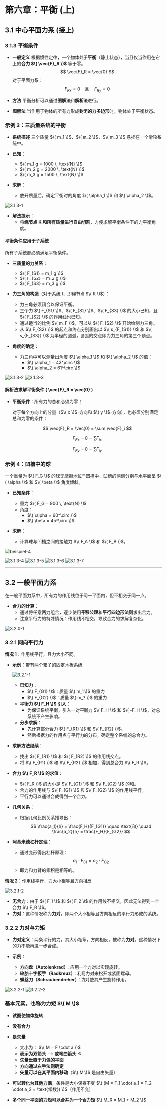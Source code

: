 # 第六章：平衡 (上)

## 3.1 中心平面力系 (接上)

### 3.1.3 平衡条件

- **一般定义**
  根据惯性定律，一个物体处于**平衡**（静止状态），当且仅当作用在它上的**合力 $\( \vec{F}_R \)$** 等于零。
  $$
  \vec{F}_R = \vec{0}
  $$
  对于平面力系：
  $$
  F_{Rx} = 0 \quad \text{且} \quad F_{Ry} = 0
  $$

- **方法**
  平衡分析可以通过**图解法**和**解析法**进行。

- **图解法**
  当作用于物体的所有力形成**封闭的力多边形**时，物体处于平衡状态。

### 示例 3：三质量系统的平衡

- **系统描述**
  三个质量 $\( m_1 \)$、$\( m_2 \)$、$\( m_3 \)$ 悬挂在一个滑轮系统中。

- **已知**：
  - $\( m_1 g = 1000 \, \text{N} \)$
  - $\( m_2 g = 2000 \, \text{N} \)$
  - $\( m_3 g = 1500 \, \text{N} \)$

- **求解**：
  - 放开质量后，确定平衡时的角度 $\( \alpha_1 \)$ 和 $\( \alpha_2 \)$。

![3.1.3-1](./subjects/Statik/modul-006/imgs/3.1.3-1.png)

- **解法提示**：
  - 将**绳节点 K 和所有质量进行自由切割**，方便求解平衡条件下的力平衡角度。

#### 平衡条件应用于子系统

所有子系统都必须满足平衡条件。

- **三质量的力关系**：
  - $\( F_{S1} = m_1 g \)$
  - $\( F_{S2} = m_2 g \)$
  - $\( F_{S3} = m_3 g \)$

- **力三角的构造**（对于系统 I，即绳节点 $\( K \)$）：
  - 力三角必须闭合以保证平衡。
  - 三个力 $\( F_{S1} \)$、$\( F_{S2} \)$、$\( F_{S3} \)$ 的大小已知，且 $\( F_{S2} \)$ 的作用线也已知。
  - 通过适当的比例 $\( m_F \)$，可以从 $\( F_{S2} \)$ 开始绘制力三角。
  - 从 $\( F_{S2} \)$ 的起点和终点分别画出以 $\( s_{F_{S1}} \)$ 和 $\( s_{F_{S3}} \)$ 为半径的圆弧，圆弧的交点即为力三角的第三个顶点。

- **角度的确定**：
  - 力三角中可以测量出角度 $\( \alpha_1 \)$ 和 $\( \alpha_2 \)$ 的值：
    - $\( \alpha_1 = 43^\circ \)$
    - $\( \alpha_2 = 61^\circ \)$

![3.1.3-2](./subjects/Statik/modul-006/imgs/3.1.3-2.png)
![3.1.3-3](./subjects/Statik/modul-006/imgs/3.1.3-3.png)

#### 解析法求解平衡条件 \( \vec{F}_R = \vec{0} \)

- **平衡条件**：所有力的总和必须为零！

  对于每个方向上的分量（$\( x \)$-方向和 $\( y \)$-方向），也必须分别满足总和为零的条件：

  $$
  \vec{F}_R = \vec{0} = \sum \vec{F}_i
  $$

  $$
  F_{Rx} = 0 = \sum F_{ix}
  $$

  $$
  F_{Ry} = 0 = \sum F_{iy}
  $$

### 示例 4：凹槽中的球

一个重量为 $\( F_G \)$ 的球无摩擦地位于凹槽中，凹槽的两侧分别与水平面呈 $\( \alpha \)$ 和 $\( \beta \)$ 角度倾斜。

- **已知条件**：
  - 重力 $\( F_G = 900 \, \text{N} \)$
  - 角度：
    - $\( \alpha = 60^\circ \)$
    - $\( \beta = 45^\circ \)$

- **求解**：
  - 计算球与凹槽之间的接触力 $\( F_A \)$ 和 $\( F_B \)$。

![beispiel-4](./subjects/Statik/modul-006/imgs/beispiel-4.png)

![3.1.3-4](./subjects/Statik/modul-006/imgs/3.1.3-4.png)
![3.1.3-5](./subjects/Statik/modul-006/imgs/3.1.3-5.png)
![3.1.3-6](./subjects/Statik/modul-006/imgs/3.1.3-6.png)
![3.1.3-7](./subjects/Statik/modul-006/imgs/3.1.3-7.png)

---

## 3.2 一般平面力系

在一般平面力系中，所有力的作用线位于同一平面内，但不相交于同一点。

- **合力的计算**：
  - 通过将任意两力组合，逐步使用**平移公理**和**平行四边形法则**求出合力。
  - 注意平行力的特殊情况：作用线不相交，导致合力的求解复杂化。

![3.2.0-1](./subjects/Statik/modul-006/imgs/3.2.0-1.png)

### 3.2.1 同向平行力

**情况 1**：作用线平行，且力大小不同。

- **示例**：带有两个箱子的固定木板系统

  ![3.2.1-1](./subjects/Statik/modul-006/imgs/3.2.1-1.png)

  - **已知力**：
    - $\( F_{G1} \)$：质量 $\( m_1 \)$ 的重力
    - $\( F_{G2} \)$：质量 $\( m_2 \)$ 的重力
  - **平衡力 $\( F_H \)$ 引入**：
    - 为保证系统平衡，引入一对平衡力 $\( F_H \)$ 和 $\( -F_H \)$，对总系统不产生影响。
  - **分步求解**：
    - 先计算部分合力 $\( F_{R1} \)$ 和 $\( F_{R2} \)$。
    - 然后根据力的作用点与平行力的分布，确定整个系统的总合力。

- **求解方法继续**：
  - 找出 $\( F_{R1} \)$ 和 $\( F_{R2} \)$ 的作用线交点。
  - 将 $\( F_{R1} \)$ 和 $\( F_{R2} \)$ 相加，得到总合力 $\( F_R \)$。

- **合力 $\( F_R \)$ 的求值**：
  - $\( F_R \)$ 的大小是 $\( F_{G1} \)$ 和 $\( F_{G2} \)$ 的和。
  - 合力的作用线与 $\( F_{G1} \)$ 和 $\( F_{G2} \)$ 的作用线平行。
  - 平行力可以通过合成得到一个合力。

- **几何关系**：
  - 根据几何比例关系推导出：
    $$
    \frac{a_1}{h} = \frac{F_H}{F_{G1}} \quad \text{和} \quad \frac{a_2}{h} = \frac{F_H}{F_{G2}}
    $$

- **阿基米德杠杆定理**：
  - 通过变形得出杠杆原理：
    $$
    a_1 \cdot F_{G1} = a_2 \cdot F_{G2}
    $$
  - 即力和力臂的乘积是相等的。

**情况 2**：作用线平行，力大小相等且方向相反

![3.2.1-2](./subjects/Statik/modul-006/imgs/3.2.1-2.png)

- **无合力**：由于 $\( F_1 \)$ 和 $\( F_2 \)$ 的作用线不相交，因此无法得到一个合力 $\( F_R \)$。
- **力对**：这种情况称为**力对**，即两个大小相等且方向相反的平行力形成的系统。

### 3.2.2 力对与力矩

- **力对定义**：两条平行的力，其大小相等，方向相反，被称为**力对**。这种情况下的力不能再进一步合成。

- **示例**：
  - **方向盘（Autolenkrad）**：应用一个力对以实现旋转。
  - **轮胎十字扳手（Radkreuz）**：利用力对来松开或紧固螺母。
  - **螺丝刀（Schraubendreher）**：力对使其产生旋转作用。

![3.2.2-1](./subjects/Statik/modul-006/imgs/3.2.2-1.png)
![3.2.2-2](./subjects/Statik/modul-006/imgs/3.2.2-2.png)

### 基本元素，也称为力矩 $\( M \)$

- **试图使物体旋转**
- **没有合力**
- **是矢量**

  - 大小为： $\( M = F \cdot a \)$
  - **表示为双箭头** ⟶ **或弯曲箭头** ⟲
  - **矢量垂直于力偶的平面**
  - **方向通过右手法则确定**
  - **矢量可以在其平面内移动**（$\( M \)$ 是自由矢量）

- **可以转化为其他力偶**，条件是大小保持不变 $\( (M = F_1 \cdot a_1 = F_2 \cdot a_2 = \text{常数}) \)$（作用不变）

- **多个同一平面的力矩可以合并为一个合力矩** $\( M_R = M_1 + M_2 \)$
